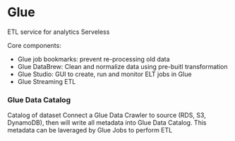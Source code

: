 
# Glue

ETL service for analytics
Serveless

Core components:
- Glue job bookmarks: prevent re-processing old data
- Glue DataBrew: Clean and normalize data using pre-buitl transformation
- Glue Studio: GUI to create, run and monitor ELT jobs in Glue
- Glue Streaming ETL


### Glue Data Catalog

Catalog of dataset
Connect a Glue Data Crawler to source (RDS, S3, DynamoDB), then will write all metadata into Glue Data Catalog. 
This metadata can be laveraged by Glue Jobs to perform ETL

